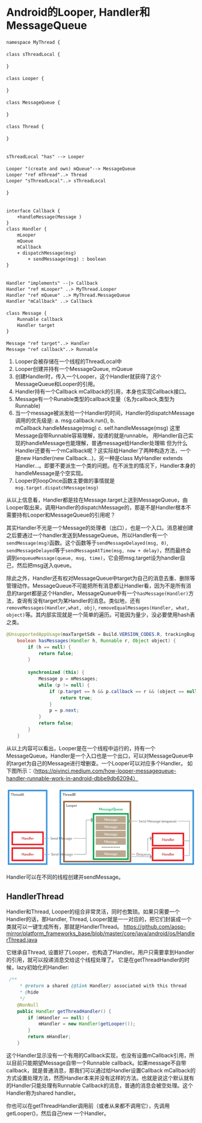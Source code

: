 # Android的Looper, Handler和MessageQueue

```plantuml
namespace MyThread {

class sThreadLocal {

}

class Looper {

}

class MessageQueue {

}

class Thread {

}


sThreadLocal "has" --> Looper

Looper "(create and own) mQueue"--> MessageQueue
Looper "ref mThread"..> Thread
Looper "sThreadLocal"..> sThreadLocal

}


interface Callback {
	+handleMessage(Message )
}
class Handler {
	mLooper
	mQueue
	mCallback
	+ dispatchMessage(msg)
        + sendMessaage(msg) : boolean
}


Handler "implements" --|> Callback
Handler "ref mLooper" ..> MyThread.Looper
Handler "ref mQueue" ..> MyThread.MessageQueue
Handler "mCallback" ..> Callback

class Message {
	Runnable callback
	Handler target
}

Message "ref target"..> Handler
Message "ref callback"..> Runnable
```

1. Looper会被存储在一个线程的ThreadLocal中
2. Looper创建并持有一个MessageQueue, mQueue
3. 创建Handler时，传入一个Looper，这个Handler就获得了这个MessageQueue和Looper的引用。
4. Handler持有一个Callback mCallback的引用，本身也实现Callback接口。
5. Message有一个Runable类型的callback变量（名为callback,类型为Runnable)
6. 当一个message被派发给一个Handler的时间，Handler的dispatchMessage调用的优先级是:
   a. msg.callback.run(),
   b. mCallback.handleMessage(msg)
   c. self.handleMessage(msg)
   这里Message自带Runnable容易理解，投递的就是runnable。
   用Handler自己实现的handleMessage也能理解，普通message给Handler处理嘛
   但为什么Handler还要有一个mCallback呢？这实际给Handler了两种构造方法，一个是new Handler(new Callback...)，另一种是class MyHandler extends Handler...。即要不要派生一个类的问题。在不派生的情况下，Handler本身的handleMessage是个空实现。
7. Looper的loopOnce函数主要做的事情就是`msg.target.dispatchMessage(msg)`

从以上信息看，Handler都是挂在Message.target上送到MessageQueue，由Looper取出来，调用Handler的dispatchMessage的，那是不是Handler根本不需要持有Looper和MessageQueue的引用呢？

其实Handler不光是一个Message的处理者（出口），也是一个入口。消息被创建之后要通过一个handler发送到MessageQueue。所以Handler有一个`sendMessage(msg)`函数。这个函数等于`sendMessageDelayed(msg, 0)`, `sendMessageDelayed`等于`sendMessageAtTime(msg, now + delay)`，然而最终会调到`enqueueMessage(queue, msg, time)`，它会把msg.target设为handler自己，然后把msg送入queue。

除此之外，Handler还有权对MessageQueue中target为自己的消息去重、删除等管理动作。MessageQueue不可能把所有消息都让Handler看，因为不是所有消息的target都是这个Handler。MessageQueue中有一个`hasMessage(Handler)`方法，查询有没有target为某Handler的消息。类似地，还有`removeMessages(Handler,what, obj)`, `removeEqualMessages(Handler, what, object)`等。其内部实现就是一个简单的遍历。可能因为量少，没必要使用hash表之类。

```java
@UnsupportedAppUsage(maxTargetSdk = Build.VERSION_CODES.R, trackingBug = 170729553)
    boolean hasMessages(Handler h, Runnable r, Object object) {
        if (h == null) {
            return false;
        }

        synchronized (this) {
            Message p = mMessages;
            while (p != null) {
                if (p.target == h && p.callback == r && (object == null || p.obj == object)) {
                    return true;
                }
                p = p.next;
            }
            return false;
        }
    }
```

从以上内容可以看出，Looper是在一个线程中运行的，持有一个MessageQueue。Handler是一个入口也是一个出口，可以对MessageQueue中的target为自己的Message进行增删查。一个Looper可以对应多个Handler。
如下图所示：（https://pivinci.medium.com/how-looper-messagequeue-handler-runnable-work-in-android-dbbe9db62094）

![](/assets/res/2021-12-23-16-12-07.png)

Handler可以在不同的线程创建并sendMessage。

## HandlerThread

Handler和Thread, Looper的组合非常灵活，同时也繁琐。如果只需要一个Handler的话，那Handler, Thread, Looper就是一一对应的，把它们封装成一个类就可以一键生成所有，那就是HandlerThread。
https://github.com/aosp-mirror/platform_frameworks_base/blob/master/core/java/android/os/HandlerThread.java

它继承自Thread, 设置好了Looper，也构造了Handler。用户只需要拿到Handler的引用，就可以投递消息交给这个线程处理了。
它是在getThreadHandler的时候，lazy初始化的Handler:
```java
 /**
     * @return a shared {@link Handler} associated with this thread
     * @hide
     */
    @NonNull
    public Handler getThreadHandler() {
        if (mHandler == null) {
            mHandler = new Handler(getLooper());
        }
        return mHandler;
    }
```

这个Handler显示没有一个有用的Callback实现，也没有设置mCallback引用，所以目前只能期望Message自带一个Runnable callback。如果message不自带callback，就是普通消息，那我们可以通过给Handler设置Callback mCallback的方式设置处理方法，然而Handler本来并没有这样的方法。也就是说这个默认就有的Handler只能处理有Runnable Callback的消息，普通的消息会被空处理。这个Handler称为shared handler。

你也可以在getThreadHandler调用前（或者从来都不调用它），先调用getLooper()，然后自己new 一个Handler。

